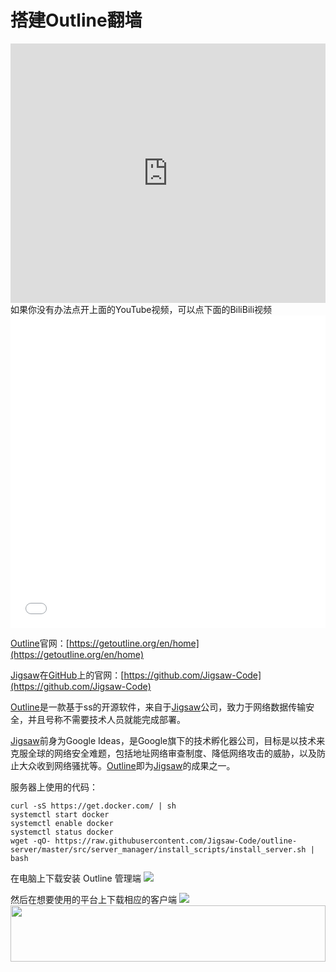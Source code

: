 # 搭建Outline翻墙
<iframe width="100%" height="415" src="https://www.youtube.com/embed/HYp759SJIKI" frameborder="0" allow="autoplay; encrypted-media" allowfullscreen></iframe>
如果你没有办法点开上面的YouTube视频，可以点下面的BiliBili视频
<iframe src="//player.bilibili.com/player.html?aid=22229396&cid=36782522&page=1" scrolling="no" border="0" frameborder="no" framespacing="0" allowfullscreen="true" width="100%" height="500"> </iframe>

[Outline](https://getoutline.org/en/home)官网：[https://getoutline.org/en/home](https://getoutline.org/en/home)

[Jigsaw](https://jigsaw.google.com)在[GitHub](https://github.com)上的官网：[https://github.com/Jigsaw-Code](https://github.com/Jigsaw-Code)

[Outline](https://getoutline.org/en/home)是一款基于ss的开源软件，来自于[Jigsaw](https://jigsaw.google.com)公司，致力于网络数据传输安全，并且号称不需要技术人员就能完成部署。

[Jigsaw](https://jigsaw.google.com)前身为Google Ideas，是Google旗下的技术孵化器公司，目标是以技术来克服全球的网络安全难题，包括地址网络审查制度、降低网络攻击的威胁，以及防止大众收到网络骚扰等。[Outline](https://getoutline.org/en/home)即为[Jigsaw](https://jigsaw.google.com)的成果之一。

服务器上使用的代码：
```
curl -sS https://get.docker.com/ | sh
systemctl start docker
systemctl enable docker
systemctl status docker
wget -qO- https://raw.githubusercontent.com/Jigsaw-Code/outline-server/master/src/server_manager/install_scripts/install_server.sh | bash
```
在电脑上下载安装 Outline 管理端
![](https://user-images.githubusercontent.com/34980980/38570402-56fcdae4-3d20-11e8-9f86-580c34adc83d.png)

然后在想要使用的平台上下载相应的客户端
![](https://user-images.githubusercontent.com/34980980/38570513-9b6ec7fa-3d20-11e8-9018-dfea764e36a9.png)
<a href="https://www.vultr.com/?ref=7295225"><img src="https://www.vultr.com/media/banner_1.png" width="100%" height="90"></a>